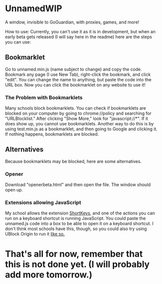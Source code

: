 # UnnamedWIP
A window, invisible to GoGuardian, with proxies, games, and more!

How to use: Currently, you can't use it as it is in development, but when an early beta gets released (I will say here in the readme) here are the steps you can use:

## Bookmarklet
Go to unnamed.min.js (name subject to change) and copy the code. Bookmark any page (I use New Tab), right-click the bookmark, and click "edit". You can change the name to anything, but paste the code into the URL box. Now you can click the bookmarklet on any website to use it!

### The Problem with Bookmarklets
Many schools block bookmarklets. You can check if bookmarklets are blocked on your computer by going to chrome://policy and searching for "URLBlocklist." After clicking "Show More," look for "javascript://*". If it does show up, you cannot use bookmarklets.
Another way to do this is by using test.min.js as a bookmarklet, and then going to Google and clicking it. If nothing happens, bookmarklets are blocked.

## Alternatives
Because bookmarklets may be blocked, here are some alternatives.

### Opener
Download "openerbeta.html" and then open the file. The window should open up.

### Extensions allowing JavaScript
My school allows the extension [ShortKeys](https://shortkeys.app), and one of the actions you can run on a keyboard shortcut is running JavaScript. You could paste the unnamed.js code into a box to be able to open it on a keyboard shortcut. I don't think most schools have this, though, so you could also try  using UBlock Origin to run it [like so.](https://github.com/3kh0/ext-remover?tab=readme-ov-file#ublock-run-run-code-on-pages)

# That's all for now, remember that this is not done yet. (I will probably add more tomorrow.)
